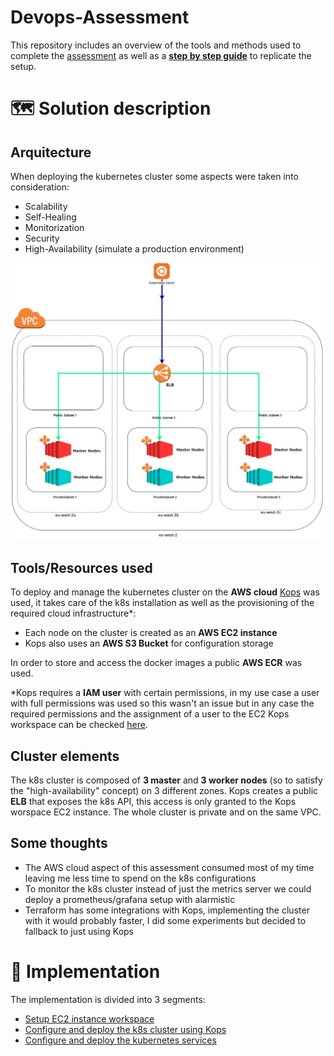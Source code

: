 # Devops-Assessment

This repository includes an overview of the tools and methods used to complete the [assessment](https://github.com/Parkbee/assessment/tree/master/devops) as well as a [**step by step guide**](https://github.com/tik-png/Devops-Assessment#-implementation) to replicate the setup. 

# 🗺️ Solution description
## Arquitecture

When deploying the kubernetes cluster some aspects were taken into consideration:
* Scalability
* Self-Healing
* Monitorization
* Security
* High-Availability (simulate a production environment)

![Alt text](./images/3.jpg)

## Tools/Resources used

To deploy and manage the kubernetes cluster on the **AWS cloud** [Kops](https://github.com/kubernetes/kops) was used, it takes care of the k8s installation as well as the provisioning of the required cloud infrastructure*:
* Each node on the cluster is created as an **AWS EC2 instance**
* Kops also uses an **AWS S3 Bucket** for configuration storage

In order to store and access the docker images a public **AWS ECR** was used.

*Kops requires a **IAM user** with certain permissions, in my use case a user with full permissions was used so this wasn't an issue but in any case the required permissions and the assignment of a user to the EC2 Kops workspace can be checked [here](https://awsk8snetworkshops.com/prerequisites/kopscluster/kopsec2instance/).

## Cluster elements

The k8s cluster is composed of **3 master** and **3 worker nodes** (so to satisfy the "high-availability" concept) on 3 different zones. Kops creates a public **ELB** that exposes the k8s API, this access is only granted to the Kops worspace EC2 instance.
The whole cluster is private and on the same VPC.

## Some thoughts

* The AWS cloud aspect of this assessment consumed most of my time leaving me less time to spend on the k8s configurations
* To monitor the k8s cluster instead of just the metrics server we could deploy a prometheus/grafana setup with alarmistic
* Terraform has some integrations with Kops, implementing the cluster with it would probably faster, I did some experiments but decided to fallback to just using Kops

# 🚀 Implementation

The implementation is divided into 3 segments:
* [Setup EC2 instance workspace](./workspace)
* [Configure and deploy the k8s cluster using Kops](./kops)
* [Configure and deploy the kubernetes services](./kubernetes)